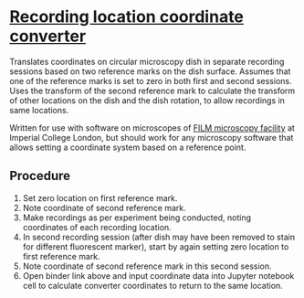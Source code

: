 # [Recording location coordinate converter](https://github.com/c22n/udish-coord-converter)

Translates coordinates on circular microscopy dish in separate recording
sessions based on two reference marks on the dish surface. Assumes that one of
the reference marks is set to zero in both first and second sessions. Uses the
transform of the second reference mark to calculate the transform of other
locations on the dish and the dish rotation, to allow recordings in same
locations.

Written for use with software on microscopes of [FILM microscopy
facility](http://www.imperial.ac.uk/medicine/facility-for-imaging-by-light-microscopy/) 
at Imperial College London, but should work for any microscopy software that
allows setting a coordinate system based on a reference point.

Procedure
---------

1.  Set zero location on first reference mark.
2.  Note coordinate of second reference mark.
3.  Make recordings as per experiment being conducted, noting coordinates of
    each recording location.
4.  In second recording session (after dish may have been removed to stain for
    different fluorescent marker), start by again setting zero location to
    first reference mark.
5.  Note coordinate of second reference mark in this second session.
6.  Open binder link above and input coordinate data into Jupyter notebook
    cell to calculate converter coordinates to return to the same location.
